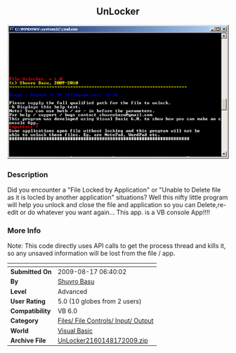 ﻿<div align="center">

## UnLocker

<img src="PIC2009817635521706.GIF">
</div>

### Description

Did you encounter a "File Locked by Application" or "Unable to Delete file as it is locled by another application" situations? Well this nifty little program will help you unlock and close the file and application so you can Delete,re-edit or do whatever you want again... This app. is a VB console App!!!!
 
### More Info
 
Note: This code directly uses API calls to get the process thread and kills it, so any unsaved information will be lost from the file / app.


<span>             |<span>
---                |---
**Submitted On**   |2009-08-17 06:40:02
**By**             |[Shuvro Basu](https://github.com/Planet-Source-Code/PSCIndex/blob/master/ByAuthor/shuvro-basu.md)
**Level**          |Advanced
**User Rating**    |5.0 (10 globes from 2 users)
**Compatibility**  |VB 6\.0
**Category**       |[Files/ File Controls/ Input/ Output](https://github.com/Planet-Source-Code/PSCIndex/blob/master/ByCategory/files-file-controls-input-output__1-3.md)
**World**          |[Visual Basic](https://github.com/Planet-Source-Code/PSCIndex/blob/master/ByWorld/visual-basic.md)
**Archive File**   |[UnLocker2160148172009\.zip](https://github.com/Planet-Source-Code/shuvro-basu-unlocker__1-72365/archive/master.zip)








